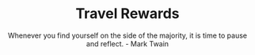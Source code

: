 ---
layout: page
title: Travel Rewards
subtitle: Whenever you find yourself on the side of the majority, it is time to pause and reflect. - Mark Twain
---